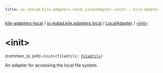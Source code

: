 ```yaml
---
title: io.realad.kile.adapters.local.LocalAdapter.<init> - kile-adapters-local
---
```


[kile-adapters-local](../../index.html) / [io.realad.kile.adapters.local](../index.html) / [LocalAdapter](index.html) / [&lt;init&gt;](./-init-.html)

# &lt;init&gt;

(common, js, jvm) `<init>(fileUtils: `[`FileUtils`](../-file-utils/index.html)`)`

An adapter for accessing the local file system.

